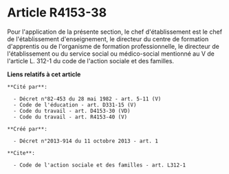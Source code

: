 # Article R4153-38

Pour l'application de la présente section, le chef d'établissement est le chef de l'établissement d'enseignement, le
directeur du centre de formation d'apprentis ou de l'organisme de formation professionnelle, le directeur de l'établissement
ou du service social ou médico-social mentionné au V de l'article L. 312-1 du code de l'action sociale et des familles.

**Liens relatifs à cet article**

	**Cité par**:

	  - Décret n°82-453 du 28 mai 1982 - art. 5-11 (V)
	  - Code de l'éducation - art. D331-15 (V)
	  - Code du travail - art. D4153-30 (VD)
	  - Code du travail - art. R4153-40 (V)

	**Créé par**:

	  - Décret n°2013-914 du 11 octobre 2013 - art. 1

	**Cite**:

	  - Code de l'action sociale et des familles - art. L312-1
